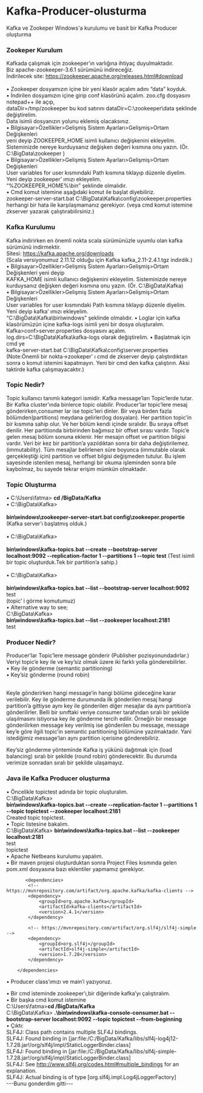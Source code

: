 # Kafka-Producer-olusturma
Kafka ve Zookeper Windows'a kurulumu ve basit bir Kafka Producer oluşturma

### Zookeper Kurulum
Kafkada çalışmak için zookeeper’ın varlığına ihtiyaç duyulmaktadır. <br>
Biz apache-zookeeper-3.6.1 sürümünü indireceğiz.<br>
İndirilecek site: https://zookeeper.apache.org/releases.html#download<br>
<br>
•	Zookeeper dosyamızın içine bir yeni klasör açalım adını “data” koyduk.<br>
•	İndirilen dosyamızın içine girip conf klasörünü açalım. zoo.cfg dosyasını notepad++ ile açıp, <br>
dataDir=/tmp/zookeeper bu kod satırını dataDir=C:\\zookeeper\\data şeklinde değiştirelim. <br>Data isimli dosyanızın yolunu eklemiş olacaksınız.<br>
•	Bilgisayar>Özellikler>Gelişmiş Sistem Ayarları>Gelişmiş>Ortam Değişkenleri<br> yeni deyip ZOOKEEPER_HOME isimli kullanıcı değişkenini ekleyelim.<br>
Sisteminizde nereye kurduysanız değişken değeri kısmına onu yazın. (Ör.  C:\BigData\zookeeper )<br>
•	Bilgisayar>Özellikler>Gelişmiş Sistem Ayarları>Gelişmiş>Ortam Değişkenleri<br> 
User variables for user kısmındaki Path kısmına tıklayıp düzenle diyelim. Yeni deyip zookeeper’ ımızı ekleyelim.<br>
“%ZOOKEEPER_HOME%\bin” şeklinde olmalıdır.<br>
•	Cmd komut istemine aşağıdaki komut ile başlat diyebiliriz.<br>
zookeeper-server-start.bat C:\BigData\Kafka\config\zookeeper.properties herhangi bir hata ile karşılaşmamanız gerekiyor.
(veya cmd komut istemine zkserver yazarak çalıştırabilirsiniz.)<br>


### Kafka Kurulumu
Kafka indirirken en önemli nokta scala sürümünüzle uyumlu olan kafka sürümünü indirmektir.<br>
Sitesi: https://kafka.apache.org/downloads<br>
(Scala versiyonumuz 2.11.12 olduğu için Kafka  kafka_2.11-2.4.1.tgz indirdik.)<br> 
•	Bilgisayar>Özellikler>Gelişmiş Sistem Ayarları>Gelişmiş>Ortam Değişkenleri yeni deyip<br>
KAFKA_HOME isimli kullanıcı değişkenini ekleyelim. Sisteminizde nereye kurduysanız değişken değeri kısmına onu yazın. (Ör.  C:\BigData\Kafka)<br>
•	Bilgisayar>Özellikler>Gelişmiş Sistem Ayarları>Gelişmiş>Ortam Değişkenleri<br>
User variables for user kısmındaki Path kısmına tıklayıp düzenle diyelim. Yeni deyip kafka’ ımızı ekleyelim.<br>
“C:\BigData\Kafka\bin\windows” şeklinde olmalıdır.
•	Loglar için kafka klasörümüzün içine kafka-logs isimli yeni bir dosya oluşturalım.<br>
Kafka>conf>server.properties dosyasını açalım. log.dirs=C:\BigData\Kafka\kafka-logs olarak değiştirelim.
•	Başlatmak için cmd ye <br>
kafka-server-start.bat C:\BigData\Kafka\config\server.properties<br>
(Note:Önemli bir nokta->zookeper' ı cmd de zkserver deyip çalıştırdıktan sonra o komut istemini kapatmayın. Yeni bir cmd den kafka çalıştırın. Aksi taktirde kafka çalışmayacaktır.)


### Topic Nedir?
Topic kullanıcı tanımlı kategori ismidir. Kafka message’ları Topic‘lerde tutar. Bir Kafka cluster’ında binlerce topic olabilir. Producer’lar topic’lere mesaj gönderirken,consumer lar ise topic’leri dinler. Bir veya birden fazla bölümden(partitions) meydana gelirler(log dosyaları). Her partition topic’in bir kısmına sahip olur. Ve her bölüm kendi içinde sıralıdır. Bu sıraya offset denilir. Her partitionda birbirinden bağımsız bir offset sırası vardır.
Topic’e gelen mesaj bölüm sonuna eklenir. Her mesajın offset ve partition bilgisi vardır. Veri bir kez bir partition’a yazıldıktan sonra bir daha değiştirilemez. (immutability). Tüm mesajlar belirlenen süre boyunca (immutable olarak gerçekleştiği için)  partition ve offset bilgisi değişmeden tutulur. Bu işlem sayesinde istenilen mesaj, herhangi bir okuma işleminden sonra bile kaybolmaz, bu sayede tekrar erişim mümkün olmaktadır.

### Topic Oluşturma
•	C:\Users\fatma>  **cd /BigData/Kafka<br>**
•	C:\BigData\Kafka><br>   
**bin\windows\zookeeper-server-start.bat config\zookeeper.propertie**
(Kafka server’ı başlatmış olduk.)<br>  
•	C:\BigData\Kafka><br>  
**bin\windows\kafka-topics.bat --create --bootstrap-server localhost:9092 --replication-factor 1 --partitions 1 --topic test**
(Test isimli bir topic oluşturduk.Tek bir partition’a sahip.)<br>  
•	C:\BigData\Kafka> <br>  
**bin\windows\kafka-topics.bat --list --bootstrap-server localhost:9092**<br> 
test<br> 
(topic’ i görme komutumuz)<br> 
•	Alternative way to see;<br> 
C:\BigData\Kafka> <br> 
**bin\windows\kafka-topics.bat --list --zookeeper localhost:2181**<br> 
test<br> 

### Producer Nedir?
Producer’lar Topic’lere message gönderir (Publisher pozisyonundadırlar.) Veriyi topic’e key ile ve key’siz olmak üzere iki farklı yolla gönderebilirler.<br> 
•	Key ile gönderme (semantic partitioning)<br> 
•	Key’siz gönderme (round robin)<br> <br> 

Keyle gönderirken hangi message’in hangi bölüme gideceğine karar verilebilir.
Key ile gönderme durumunda ilk gönderilen mesaj hangi partition’a gittiyse aynı key ile gönderilen diğer mesajlar da aynı partition’a gönderilirler. Belli bir sınıftaki veriye consumer tarafından sıralı bir şekilde ulaşılmasını istiyorsa key ile gönderme tercih edilir.
Örneğin bir message gönderilirken message key verilmiş ise gönderilen bu message, message key’e göre ilgili topic’in semantic partitioning bölümüne yazılmaktadır. Yani istediğimiz message’ları aynı partition içerisine gönderebiliriz. <br> 

Key’siz gönderme yönteminde Kafka iş yükünü dağıtmak için (load balancing) sıralı bir şekilde (round robin) gönderecektir. Bu durumda verimize sonradan sıralı bir şekilde ulaşamayız.<br> 
### Java ile Kafka Producer oluşturma

•	Öncelikle topictest adında bir topic oluşturalım.<br> 
C:\BigData\Kafka> <br> 
**bin\windows\kafka-topics.bat --create --replication-factor 1 --partitions 1 --topic topictest --zookeeper  localhost:2181**<br> 
Created topic topictest. <br> 
•	Topic listesine bakalım.<br>
C:\BigData\Kafka> **bin\windows\kafka-topics.bat --list --zookeeper localhost:2181**<br>
test<br>
topictest<br>
•	Apache Netbeans kurulumu yapalım.<br> 
•	Bir maven projesi oluşturduktan sonra Project Files kısmında gelen pom.xml dosyasına bazı eklentiler yapmamız gerekiyor.<br>
```
       <dependencies>
        <!-- https://mvnrepository.com/artifact/org.apache.kafka/kafka-clients -->
        <dependency>
            <groupId>org.apache.kafka</groupId>
            <artifactId>kafka-clients</artifactId>
            <version>2.4.1</version>
        </dependency>
        
        <!-- https://mvnrepository.com/artifact/org.slf4j/slf4j-simple -->
        <dependency>
            <groupId>org.slf4j</groupId>
            <artifactId>slf4j-simple</artifactId>
            <version>1.7.28</version>
        </dependency>

    </dependencies>
```

•	Producer class’ımızı ve main’i yazıyoruz.<br> 

•	Bir cmd isteminde zookeeper’ı,bir diğerinde kafka’yı çalıştıralım.<br> 
•	Bir başka cmd komut istemine<br> 
C:\Users\fatma>**cd /BigData/Kafka**<br> 
C:\BigData\Kafka> **.\bin\windows\kafka-console-consumer.bat --bootstrap-server localhost:9092 --topic topictest --from-beginning**<br> 
•	Çıktı:<br> 
SLF4J: Class path contains multiple SLF4J bindings.<br> 
SLF4J: Found binding in [jar:file:/C:/BigData/Kafka/libs/slf4j-log4j12-1.7.28.jar!/org/slf4j/impl/StaticLoggerBinder.class]<br> 
SLF4J: Found binding in [jar:file:/C:/BigData/Kafka/libs/slf4j-simple-1.7.28.jar!/org/slf4j/impl/StaticLoggerBinder.class]<br> 
SLF4J: See http://www.slf4j.org/codes.html#multiple_bindings for an explanation.<br> 
SLF4J: Actual binding is of type [org.slf4j.impl.Log4jLoggerFactory]<br> 
---Bunu gonderdim gitti---<br> 




